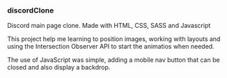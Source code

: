 ### discordClone

Discord main page clone. Made with HTML, CSS, SASS and Javascript

This project help me learning to position images, working with layouts and using the Intersection Observer API to start the animatios when needed.

The use of JavaScript was simple, adding a mobile nav button that can be closed and also display a backdrop.
